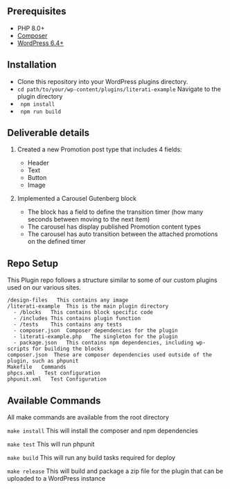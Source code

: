 ## Prerequisites

* PHP 8.0+
* [Composer](https://getcomposer.org/download/)
* [WordPress 6.4+](https://wordpress.org/download/releases/)

## Installation
* Clone this repository into your WordPress plugins directory.
* ```cd path/to/your/wp-content/plugins/literati-example```
Navigate to the plugin directory
* ``` npm install```
* ```  npm run build  ```

## Deliverable details

1.  Created a new Promotion post type that includes 4 fields:
    * Header
    * Text
    * Button
    * Image

2.  Implemented a Carousel Gutenberg block
    * The block has a field to define the transition timer (how many seconds between moving to the next item)
    * The carousel has display published Promotion content types
    * The carousel has auto transition between the attached promotions on the defined timer


## Repo Setup
This Plugin repo follows a structure similar to some of our custom plugins used on our various sites.

```
/design-files   This contains any image
/literati-example  This is the main plugin directory
  - /blocks   This contains block specific code
  - /includes This contains plugin function
  - /tests    This contains any tests
  - composer.json  Composer dependencies for the plugin
  - literati-example.php   The singleton for the plugin
  - package.json   This contains npm dependencies, including wp-scripts for building the blocks
composer.json  These are composer dependencies used outside of the plugin, such as phpunit
Makefile   Commands
phpcs.xml   Test configuration
phpunit.xml   Test Configuration
```

## Available Commands
All make commands are available from the root directory

```make install```
This will install the composer and npm dependencies

```make test```
This will run phpunit

```make build```
This will run any build tasks required for deploy

```make release```
This will build and package a zip file for the plugin that can be uploaded to a WordPress instance
